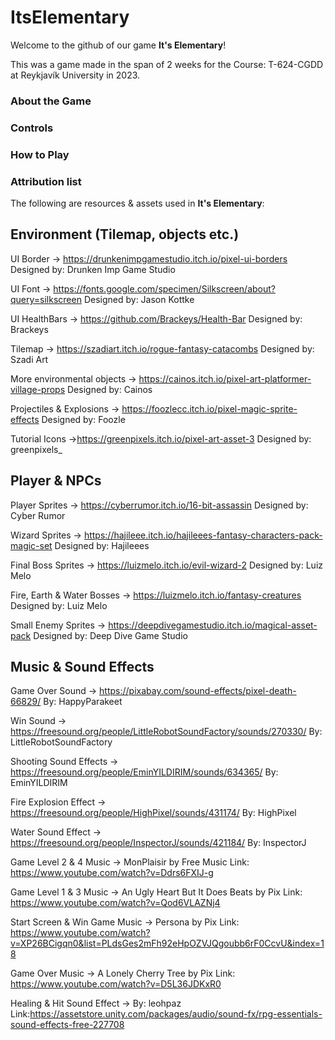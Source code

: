 # ItsElementary

Welcome to the github of our game **It's Elementary**!

This was a game made in the span of 2 weeks for the Course: T-624-CGDD at Reykjavík University in 2023.

### About the Game


### Controls


### How to Play


### Attribution list
The following are resources & assets used in **It's Elementary**:

## Environment (Tilemap, objects etc.)

UI Border → https://drunkenimpgamestudio.itch.io/pixel-ui-borders
	Designed by: Drunken Imp Game Studio

UI Font → https://fonts.google.com/specimen/Silkscreen/about?query=silkscreen
	Designed by: Jason Kottke

UI HealthBars → https://github.com/Brackeys/Health-Bar
	Designed by: Brackeys

Tilemap → https://szadiart.itch.io/rogue-fantasy-catacombs
	Designed by: Szadi Art

More environmental objects → https://cainos.itch.io/pixel-art-platformer-village-props
	Designed by: Cainos

Projectiles & Explosions → https://foozlecc.itch.io/pixel-magic-sprite-effects
	Designed by: Foozle

Tutorial Icons →https://greenpixels.itch.io/pixel-art-asset-3
    Designed by: greenpixels_

## Player & NPCs

Player Sprites → https://cyberrumor.itch.io/16-bit-assassin
	Designed by: Cyber Rumor

Wizard Sprites → https://hajileee.itch.io/hajileees-fantasy-characters-pack-magic-set
	Designed by: Hajileees

Final Boss Sprites → https://luizmelo.itch.io/evil-wizard-2
	Designed by: Luiz Melo

Fire, Earth & Water Bosses → https://luizmelo.itch.io/fantasy-creatures
	Designed by: Luiz Melo

Small Enemy Sprites → https://deepdivegamestudio.itch.io/magical-asset-pack
	Designed by: Deep Dive Game Studio

## Music & Sound Effects

Game Over Sound → https://pixabay.com/sound-effects/pixel-death-66829/
	By: HappyParakeet

Win Sound → https://freesound.org/people/LittleRobotSoundFactory/sounds/270330/
	By: LittleRobotSoundFactory

Shooting Sound Effects → https://freesound.org/people/EminYILDIRIM/sounds/634365/
	By: EminYILDIRIM

Fire Explosion Effect → https://freesound.org/people/HighPixel/sounds/431174/
	By: HighPixel

Water Sound Effect → https://freesound.org/people/InspectorJ/sounds/421184/
	By: InspectorJ

Game Level 2 & 4 Music → MonPlaisir by Free Music
	Link: https://www.youtube.com/watch?v=Ddrs6FXIJ-g

Game Level 1 & 3 Music → An Ugly Heart But It Does Beats by Pix
	Link: https://www.youtube.com/watch?v=Qod6VLAZNj4

Start Screen & Win Game Music → Persona by Pix
    Link: https://www.youtube.com/watch?v=XP26BCigqn0&list=PLdsGes2mFh92eHpOZVJQgoubb6rF0CcvU&index=18

Game Over Music → A Lonely Cherry Tree by Pix
	Link: https://www.youtube.com/watch?v=D5L36JDKxR0

Healing & Hit Sound Effect → By: leohpaz
    Link:https://assetstore.unity.com/packages/audio/sound-fx/rpg-essentials-sound-effects-free-227708

